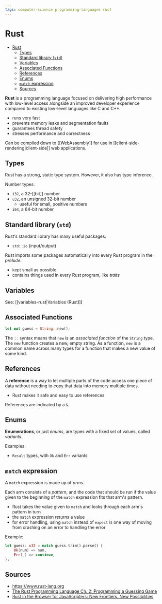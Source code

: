 ```yaml
---
tags: computer-science programming-languages rust
---
```


# Rust

- [Rust](#rust)
  - [Types](#types)
  - [Standard library (`std`)](#standard-library-std)
  - [Variables](#variables)
  - [Associated Functions](#associated-functions)
  - [References](#references)
  - [Enums](#enums)
  - [`match` expression](#match-expression)
  - [Sources](#sources)

**Rust** is a programming language focused on delivering high performance with low-level access alongside an improved developer experience compared to existing low-level languages like C and C++.

- runs very fast
- prevents memory leaks and segmentation faults
- guarantees thread safety
- stresses performance and correctness

Can be compiled down to [[WebAssembly]] for use in [[client-side-rendering|client-side]] web applications.

## Types

Rust has a strong, static type system. However, it also has type inference.

Number types:

- `i32`, a 32-[[bit]] number
- `u32`, an unsigned 32-bit number
  - useful for small, positive numbers
- `i64`, a 64-bit number

## Standard library (`std`)

Rust's standard library has many useful packages:

- `std::io` (input/output)

Rust imports some packages automatically into every Rust program in the _prelude_.

- kept small as possible
- contains things used in every Rust program, like _traits_

## Variables

See: [[variables-rust|Variables (Rust)]]

## Associated Functions

```rust
let mut guess = String::new();
```

The `::` syntax means that `new` is an _associated function_
of the `String` type. The `new` function creates a new, empty string. As a function, `new` is a common name across many types for a function that makes a new value of some kind.

## References

A **reference** is a way to let multiple parts of the code access one piece of data without needing to copy that data into memory multiple times.

- Rust makes it safe and easy to use references

References are indicated by a `&`.

## Enums

**Enumerations**, or just _enums_, are types with a fixed set of values, called _variants_.

Examples:

- `Result` types, with `Ok` and `Err` variants

## `match` expression

A `match` expression is made up of _arms_.

Each arm consists of a _pattern_, and the code that should be run if the value given to the beginning of the `match` expression fits that arm's pattern.

- Rust takes the value given to `match` and looks through each arm's pattern in turn
- the `match` expression _returns_ a value
- for error handling, using `match` instead of `expect` is one way of moving from crashing on an error to handling the error

Example:

```rust
let guess: u32 = match guess.trim().parse() {
    Ok(num) => num,
    Err(_) => continue,
};
```

## Sources

- <https://www.rust-lang.org>
- [The Rust Programming Language Ch. 2: Programming a Guessing Game](https://doc.rust-lang.org/book/ch02-00-guessing-game-tutorial.html)
- [Rust in the Browser for JavaScripters: New Frontiers, New Possibilities](https://www.youtube.com/watch?v=ohuTy8MmbLc)
